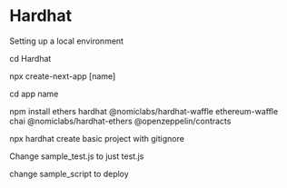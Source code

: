 # Hardhat
Setting up a local environment


cd Hardhat

npx create-next-app [name]

cd app name


npm install ethers hardhat @nomiclabs/hardhat-waffle ethereum-waffle chai @nomiclabs/hardhat-ethers @openzeppelin/contracts

npx hardhat
create basic project with gitignore


Change sample_test.js to just test.js

change sample_script to deploy


